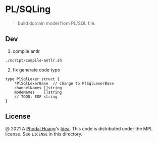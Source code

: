 # PL/SQLing

> build domain model from PL/SQL file.

## Dev

1. compile antlr

```
./script/compile-antlr.sh
```

2. fix generate code typo

```golang
type PlSqlLexer struct {
	*PlSqlLexerBase  // change to PlSqlLexerBase
	channelNames []string
	modeNames    []string
	// TODO: EOF string
}
```

License
---

@ 2021 A [Phodal Huang](https://www.phodal.com)'s [Idea](http://github.com/phodal/ideas).  This code is distributed under the MPL license. See `LICENSE` in this directory.

